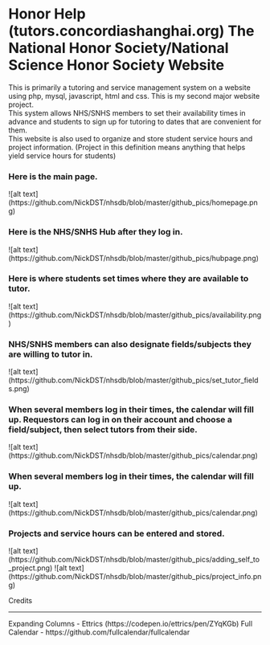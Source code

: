 # Honor Help (tutors.concordiashanghai.org) The National Honor Society/National Science Honor Society Website

<p>
This is primarily a tutoring and service management system on a website using php, mysql, javascript, html and css. This is my second major website project.
<br>
This system allows NHS/SNHS members to set their availability times in advance and students to sign up for tutoring to dates that are convenient for them. 
<br>
This website is also used to organize and store student service hours and project information. (Project in this definition means anything that helps yield service hours for students)
</p>

<h3>Here is the main page.</h3>
![alt text](https://github.com/NickDST/nhsdb/blob/master/github_pics/homepage.png)

<br/>
<h3>Here is the NHS/SNHS Hub after they log in.</h3>
![alt text](https://github.com/NickDST/nhsdb/blob/master/github_pics/hubpage.png)

<br/>
<h3>Here is where students set times where they are available to tutor.</h3>
![alt text](https://github.com/NickDST/nhsdb/blob/master/github_pics/availability.png)

<br/>
<h3>NHS/SNHS members can also designate fields/subjects they are willing to tutor in.</h3>
![alt text](https://github.com/NickDST/nhsdb/blob/master/github_pics/set_tutor_fields.png)

<br/>
<h3>When several members log in their times, the calendar will fill up. Requestors can log in on their account and choose a field/subject, then select tutors from their side. </h3>
![alt text](https://github.com/NickDST/nhsdb/blob/master/github_pics/calendar.png)

<br/>
<h3>When several members log in their times, the calendar will fill up. </h3>
![alt text](https://github.com/NickDST/nhsdb/blob/master/github_pics/calendar.png)

<br/>
<h3>Projects and service hours can be entered and stored.</h3>
![alt text](https://github.com/NickDST/nhsdb/blob/master/github_pics/adding_self_to_project.png)
![alt text](https://github.com/NickDST/nhsdb/blob/master/github_pics/project_info.png)






Credits
<hr>
Expanding Columns - Ettrics (https://codepen.io/ettrics/pen/ZYqKGb)
Full Calendar - https://github.com/fullcalendar/fullcalendar





